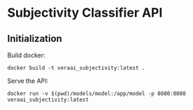 # Subjectivity Classifier API

## Initialization

Build docker:

`docker build -t veraai_subjectivity:latest .
`

Serve the API:

`docker run -v $(pwd)/models/model:/app/model -p 8080:8080 veraai_subjectivity:latest`